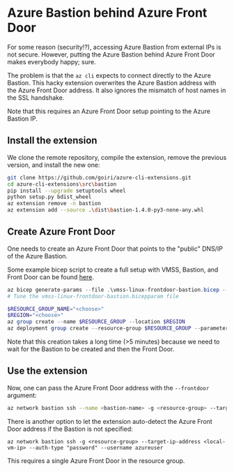# Azure Bastion behind Azure Front Door
For some reason (security!?), accessing Azure Bastion from external IPs is not secure.
However, putting the Azure Bastion behind Azure Front Door makes everybody happy; sure.

The problem is that the `az cli` expects to connect directly to the Azure Bastion.
This hacky extension overwrites the Azure Bastion address with the Azure Front Door address.
It also ignores the mismatch of host names in the SSL handshake.

Note that this requires an Azure Front Door setup pointing to the Azure Bastion IP.

## Install the extension
We clone the remote repository, compile the extension, remove the previous version, and install the new one:
```bash
git clone https://github.com/goiri/azure-cli-extensions.git
cd azure-cli-extensions\src\bastion
pip install --upgrade setuptools wheel
python setup.py bdist_wheel
az extension remove -n bastion
az extension add --source .\dist\bastion-1.4.0-py3-none-any.whl
```

## Create Azure Front Door
One needs to create an Azure Front Door that points to the "public" DNS/IP of the Azure Bastion.

Some example bicep script to create a full setup with VMSS, Bastion, and Front Door can be found [here](https://dev.azure.com/azsr/AzureDeploy/_git/AzTemplates/pullrequest/292).

```powershell
az bicep generate-params --file .\vmss-linux-frontdoor-bastion.bicep --output-format bicepparam --include-params all
# Tune the vmss-linux-frontdoor-bastion.bicepparam file

$RESOURCE_GROUP_NAME="<choose>"
$REGION="<choose>"
az group create --name $RESOURCE_GROUP --location $REGION
az deployment group create --resource-group $RESOURCE_GROUP --parameters .\vmss-linux-frontdoor-bastion.bicepparam
```

Note that this creation takes a long time (>5 minutes) because we need to wait for the Bastion to be created and then the Front Door.

## Use the extension
Now, one can pass the Azure Front Door address with the `--frontdoor` argument:
```bash
az network bastion ssh --name <bastion-name> -g <resource-group> --target-ip-address <local-vm-ip> --auth-type "password" --username azureuser --frontdoor <frontdoor-address>
```

There is another option to let the extension auto-detect the Azure Front Door address if the Bastion is not specified:
```
az network bastion ssh -g <resource-group> --target-ip-address <local-vm-ip> --auth-type "password" --username azureuser
```
This requires a single Azure Front Door in the resource group.